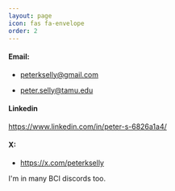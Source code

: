 ```yaml
---
layout: page
icon: fas fa-envelope
order: 2
---
```


#### Email: 
- peterkselly@gmail.com

- peter.selly@tamu.edu

#### Linkedin

https://www.linkedin.com/in/peter-s-6826a1a4/

#### X: 
- <https://x.com/peterkselly>

I'm in many BCI discords too.
